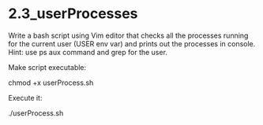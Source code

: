 # 2.3_userProcesses
Write a bash script using Vim editor that checks all the processes running for the current user (USER env var) and prints out the processes in console. Hint: use ps aux command and grep for the user.

Make script executable:

chmod +x userProcess.sh

Execute it:

./userProcess.sh
